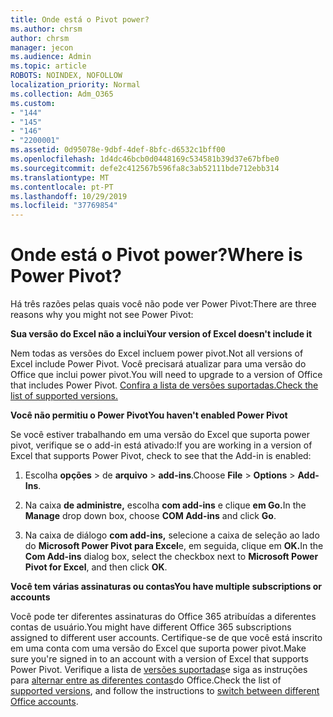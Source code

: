 ```yaml
---
title: Onde está o Pivot power?
ms.author: chrsm
author: chrsm
manager: jecon
ms.audience: Admin
ms.topic: article
ROBOTS: NOINDEX, NOFOLLOW
localization_priority: Normal
ms.collection: Adm_O365
ms.custom:
- "144"
- "145"
- "146"
- "2200001"
ms.assetid: 0d95078e-9dbf-4def-8bfc-d6532c1bff00
ms.openlocfilehash: 1d4dc46bcb0d0448169c534581b39d37e67bfbe0
ms.sourcegitcommit: defe2c412567b596fa8c3ab52111bde712ebb314
ms.translationtype: MT
ms.contentlocale: pt-PT
ms.lasthandoff: 10/29/2019
ms.locfileid: "37769854"
---
```

# <a name="where-is-power-pivot"></a><span data-ttu-id="485bf-102">Onde está o Pivot power?</span><span class="sxs-lookup"><span data-stu-id="485bf-102">Where is Power Pivot?</span></span>

<span data-ttu-id="485bf-103">Há três razões pelas quais você não pode ver Power Pivot:</span><span class="sxs-lookup"><span data-stu-id="485bf-103">There are three reasons why you might not see Power Pivot:</span></span>
  
<span data-ttu-id="485bf-104">**Sua versão do Excel não a inclui**</span><span class="sxs-lookup"><span data-stu-id="485bf-104">**Your version of Excel doesn't include it**</span></span>
  
<span data-ttu-id="485bf-105">Nem todas as versões do Excel incluem power pivot.</span><span class="sxs-lookup"><span data-stu-id="485bf-105">Not all versions of Excel include Power Pivot.</span></span> <span data-ttu-id="485bf-106">Você precisará atualizar para uma versão do Office que inclui power pivot.</span><span class="sxs-lookup"><span data-stu-id="485bf-106">You will need to upgrade to a version of Office that includes Power Pivot.</span></span> [<span data-ttu-id="485bf-107">Confira a lista de versões suportadas.</span><span class="sxs-lookup"><span data-stu-id="485bf-107">Check the list of supported versions.</span></span>](https://support.office.com/article/aa64e217-4b6e-410b-8337-20b87e1c2a4b.aspx)
  
<span data-ttu-id="485bf-108">**Você não permitiu o Power Pivot**</span><span class="sxs-lookup"><span data-stu-id="485bf-108">**You haven't enabled Power Pivot**</span></span>
  
<span data-ttu-id="485bf-109">Se você estiver trabalhando em uma versão do Excel que suporta power pivot, verifique se o add-in está ativado:</span><span class="sxs-lookup"><span data-stu-id="485bf-109">If you are working in a version of Excel that supports Power Pivot, check to see that the Add-in is enabled:</span></span>
  
1. <span data-ttu-id="485bf-110">Escolha **opções** \> de **arquivo** \> **add-ins**.</span><span class="sxs-lookup"><span data-stu-id="485bf-110">Choose **File** \> **Options** \> **Add-Ins**.</span></span>

2. <span data-ttu-id="485bf-111">Na caixa **de administre,** escolha **com add-ins** e clique **em Go.**</span><span class="sxs-lookup"><span data-stu-id="485bf-111">In the **Manage** drop down box, choose **COM Add-ins** and click **Go**.</span></span>

3. <span data-ttu-id="485bf-112">Na caixa de diálogo **com add-ins,** selecione a caixa de seleção ao lado do **Microsoft Power Pivot para Excel**e, em seguida, clique em **OK.**</span><span class="sxs-lookup"><span data-stu-id="485bf-112">In the **Com Add-ins** dialog box, select the checkbox next to **Microsoft Power Pivot for Excel**, and then click **OK**.</span></span>

<span data-ttu-id="485bf-113">**Você tem várias assinaturas ou contas**</span><span class="sxs-lookup"><span data-stu-id="485bf-113">**You have multiple subscriptions or accounts**</span></span>
  
<span data-ttu-id="485bf-114">Você pode ter diferentes assinaturas do Office 365 atribuídas a diferentes contas de usuário.</span><span class="sxs-lookup"><span data-stu-id="485bf-114">You might have different Office 365 subscriptions assigned to different user accounts.</span></span> <span data-ttu-id="485bf-115">Certifique-se de que você está inscrito em uma conta com uma versão do Excel que suporta power pivot.</span><span class="sxs-lookup"><span data-stu-id="485bf-115">Make sure you're signed in to an account with a version of Excel that supports Power Pivot.</span></span> <span data-ttu-id="485bf-116">Verifique a lista de [versões suportadas](https://support.office.com/article/aa64e217-4b6e-410b-8337-20b87e1c2a4b.aspx)e siga as instruções para [alternar entre as diferentes contas](https://support.office.com/article/b9582171-fd1f-4284-9846-bdd72bb28426.aspx#BKMK_WebSwitchAccounts)do Office.</span><span class="sxs-lookup"><span data-stu-id="485bf-116">Check the list of [supported versions](https://support.office.com/article/aa64e217-4b6e-410b-8337-20b87e1c2a4b.aspx), and follow the instructions to [switch between different Office accounts](https://support.office.com/article/b9582171-fd1f-4284-9846-bdd72bb28426.aspx#BKMK_WebSwitchAccounts).</span></span>
